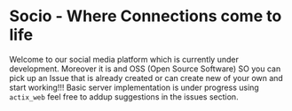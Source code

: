 # Socio - Where Connections come to life
Welcome to our social media platform which is currently under development.
Moreover it is and OSS (Open Source Software) SO you can pick up an Issue that is already created or can create new of your own and start working!!!
Basic server implementation is under progress using `actix_web` feel free to addup suggestions in the issues section.
